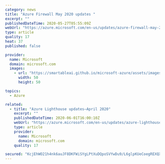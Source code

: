 ```yaml
---
category: news
title: "Azure Firewall May 2020 updates "
excerpt: ""
publishedDateTime: 2020-05-27T05:55:09Z
webUrl: "https://azure.microsoft.com/en-us/updates/azure-firewall-may-2020-updates/"
type: article
quality: 17
heat: 37
published: false

provider:
  name: Microsoft
  domain: microsoft.com
  images:
    - url: "https://smartableai.github.io/microsoft-azure/assets/images/organizations/microsoft.com-50x50.jpg"
      width: 50
      height: 50

topics:
  - Azure

related:
  - title: "Azure Lighthouse updates—April 2020"
    excerpt: ""
    publishedDateTime: 2020-06-01T16:00:10Z
    webUrl: "https://azure.microsoft.com/en-us/updates/azure-lighthouse-updates-april-2020/"
    type: article
    provider:
      name: Microsoft
      domain: microsoft.com
    quality: 17

secured: "KcjEhWO21h4nk6auJF8DKFWiSYgLPtXuDQpoSVYwDu9/L6glpKUeCoegREXQXg7xnHbyjePXiNRQVBQCkLW/NrWX5eR0q7K6r/1Q4XT9Fv6xJfbaTla1BV7/DTF/Ce/BvUwjNKM/i3ABrsGPzne3Gg0dcDwMHQPfetKNqem09hbQufzJ6AsMKBYJ5isjwuBYrCmGizfa8ye67Ik37gAcFrMT1ifylZHesH7LGw9LzKlQPV0p8ZhsKqntWk4l4AlWfiacg5om6s3ogPodf/zkDsCg/XEQLFBUVz9fIT+dvpERRqrDVrHTHlRvZM8F/isBMNBE07AXmbRwmFS11BlOlA==;AA7FEDPdCXJLGG1jUCchJA=="
---
```


